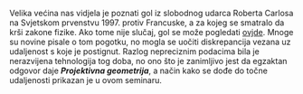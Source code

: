 Velika većina nas vidjela je poznati gol iz slobodnog udarca Roberta Carlosa na Svjetskom prvenstvu 1997. protiv Francuske, a za kojeg se smatralo da krši zakone fizike. Ako tome nije slučaj, gol se može pogledati [ovjde](https://www.youtube.com/watch?v=WLgMRyRjVrI&ab_channel=MMFOOTBALL). Mnoge su novine pisale o tom pogotku, no mogla se uočiti diskrepancija vezana uz udaljenost s koje
je postignut. Razlog nepreciznim podacima bila je nerazvijena tehnologija tog doba, no ono što je zanimljivo jest da egzaktan odgovor daje ***Projektivna geometrija***, a način kako se dođe do točne udaljenosti prikazan je u ovom seminaru.
